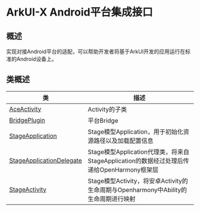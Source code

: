 # ArkUI-X Android平台集成接口

## 概述

实现对接Android平台的适配，可以帮助开发者将基于ArkUI开发的应用运行在标准的Android设备上。

## 类概述

| 类    | 描述               |
| ----------- | ---------------------------------- |
| [AceActivity](AceActivity.md) | Activity的子类 |
| [BridgePlugin](BridgePlugin.md) | 平台Bridge |
| [StageApplication](StageApplication.md) | Stage模型Application，用于初始化资源路径以及加载配置信息 |
| [StageApplicationDelegate](StageApplicationDelegate.md) | Stage模型Application代理类，将来自StageApplication的数据经过处理后传递给OpenHarmony框架层 |
| [StageActivity](StageActivity.md) | Stage模型Activity，将安卓Activity的生命周期与Openharmony中Ability的生命周期进行映射 |
